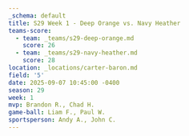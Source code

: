 ```yaml
---
_schema: default
title: S29 Week 1 - Deep Orange vs. Navy Heather
teams-score:
  - team: _teams/s29-deep-orange.md
    score: 26
  - team: _teams/s29-navy-heather.md
    score: 28
location: _locations/carter-baron.md
field: '5'
date: 2025-09-07 10:45:00 -0400
season: 29
week: 1
mvp: Brandon R., Chad H.
game-ball: Liam F., Paul W.
sportsperson: Andy A., John C.
---
```

